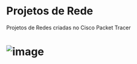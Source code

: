 # Projetos de Rede
Projetos de Redes criadas no Cisco Packet Tracer
# ![image](https://github.com/user-attachments/assets/039993f0-790b-47fa-bf0a-4d7d43bb1a54)
